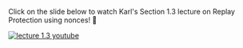 Click on the slide below to watch Karl's Section 1.3 lecture on Replay Protection using nonces! 🐹 

[![lecture 1.3 youtube](https://i.imgur.com/f5UbVoH.png)](https://youtu.be/j7Mbx8laZwY)

